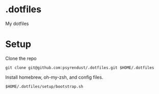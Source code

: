 .dotfiles
=========

My dotfiles

# Setup

Clone the repo

```shell
git clone git@github.com:psyrendust/.dotfiles.git $HOME/.dotfiles
```

Install homebrew, oh-my-zsh, and config files.

```shell
$HOME/.dotfiles/setup/bootstrap.sh
```
